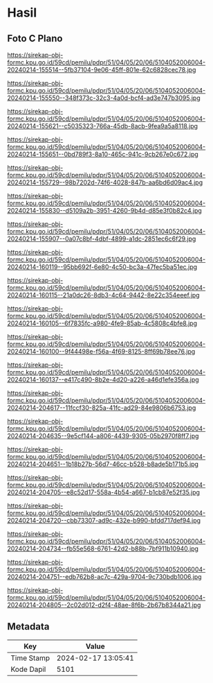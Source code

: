 # Hasil

## Foto C Plano

https://sirekap-obj-formc.kpu.go.id/59cd/pemilu/pdpr/51/04/05/20/06/5104052006004-20240214-155514--5fb37104-9e06-45ff-801e-62c6828cec78.jpg

https://sirekap-obj-formc.kpu.go.id/59cd/pemilu/pdpr/51/04/05/20/06/5104052006004-20240214-155550--348f373c-32c3-4a0d-bcf4-ad3e747b3095.jpg

https://sirekap-obj-formc.kpu.go.id/59cd/pemilu/pdpr/51/04/05/20/06/5104052006004-20240214-155621--c5035323-766a-45db-8acb-9fea9a5a8118.jpg

https://sirekap-obj-formc.kpu.go.id/59cd/pemilu/pdpr/51/04/05/20/06/5104052006004-20240214-155651--0bd789f3-8a10-465c-941c-9cb267e0c672.jpg

https://sirekap-obj-formc.kpu.go.id/59cd/pemilu/pdpr/51/04/05/20/06/5104052006004-20240214-155729--98b7202d-74f6-4028-847b-aa6bd6d09ac4.jpg

https://sirekap-obj-formc.kpu.go.id/59cd/pemilu/pdpr/51/04/05/20/06/5104052006004-20240214-155830--d5109a2b-3951-4260-9b4d-d85e3f0b82c4.jpg

https://sirekap-obj-formc.kpu.go.id/59cd/pemilu/pdpr/51/04/05/20/06/5104052006004-20240214-155907--0a07c8bf-4dbf-4899-a1dc-2851ec6c6f29.jpg

https://sirekap-obj-formc.kpu.go.id/59cd/pemilu/pdpr/51/04/05/20/06/5104052006004-20240214-160119--95bb692f-6e80-4c50-bc3a-47fec5ba51ec.jpg

https://sirekap-obj-formc.kpu.go.id/59cd/pemilu/pdpr/51/04/05/20/06/5104052006004-20240214-160115--21a0dc26-8db3-4c64-9442-8e22c354eeef.jpg

https://sirekap-obj-formc.kpu.go.id/59cd/pemilu/pdpr/51/04/05/20/06/5104052006004-20240214-160105--6f7835fc-a980-4fe9-85ab-4c5808c4bfe8.jpg

https://sirekap-obj-formc.kpu.go.id/59cd/pemilu/pdpr/51/04/05/20/06/5104052006004-20240214-160100--9f44498e-f56a-4f69-8125-8ff69b78ee76.jpg

https://sirekap-obj-formc.kpu.go.id/59cd/pemilu/pdpr/51/04/05/20/06/5104052006004-20240214-160137--e417c490-8b2e-4d20-a226-a46d1efe356a.jpg

https://sirekap-obj-formc.kpu.go.id/59cd/pemilu/pdpr/51/04/05/20/06/5104052006004-20240214-204617--11fccf30-825a-41fc-ad29-84e9806b6753.jpg

https://sirekap-obj-formc.kpu.go.id/59cd/pemilu/pdpr/51/04/05/20/06/5104052006004-20240214-204635--9e5cf144-a806-4439-9305-05b2970f8ff7.jpg

https://sirekap-obj-formc.kpu.go.id/59cd/pemilu/pdpr/51/04/05/20/06/5104052006004-20240214-204651--1b18b27b-56d7-46cc-b528-b8ade5b171b5.jpg

https://sirekap-obj-formc.kpu.go.id/59cd/pemilu/pdpr/51/04/05/20/06/5104052006004-20240214-204705--e8c52d17-558a-4b54-a667-b1cb87e52f35.jpg

https://sirekap-obj-formc.kpu.go.id/59cd/pemilu/pdpr/51/04/05/20/06/5104052006004-20240214-204720--cbb73307-ad9c-432e-b990-bfdd717def94.jpg

https://sirekap-obj-formc.kpu.go.id/59cd/pemilu/pdpr/51/04/05/20/06/5104052006004-20240214-204734--fb55e568-6761-42d2-b88b-7bf911b10940.jpg

https://sirekap-obj-formc.kpu.go.id/59cd/pemilu/pdpr/51/04/05/20/06/5104052006004-20240214-204751--edb762b8-ac7c-429a-9704-9c730bdb1006.jpg

https://sirekap-obj-formc.kpu.go.id/59cd/pemilu/pdpr/51/04/05/20/06/5104052006004-20240214-204805--2c02d012-d2f4-48ae-8f6b-2b67b8344a21.jpg


## Metadata

| Key        | Value               |
| ---------- | ------------------- |
| Time Stamp | 2024-02-17 13:05:41 |
| Kode Dapil | 5101                |



